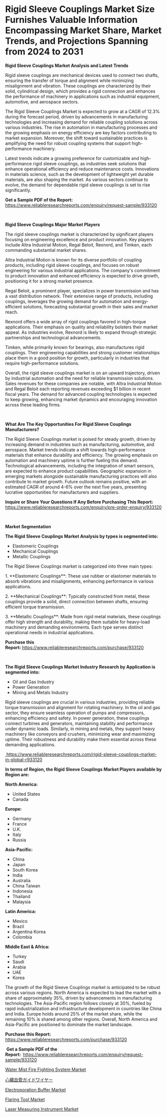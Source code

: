 <p><h1>Rigid Sleeve Couplings Market Size Furnishes Valuable Information Encompassing Market Share, Market Trends, and Projections Spanning from 2024 to 2031</h1></p><p><strong>Rigid Sleeve Couplings Market Analysis and Latest Trends</strong></p>
<p><p>Rigid sleeve couplings are mechanical devices used to connect two shafts, ensuring the transfer of torque and alignment while minimizing misalignment and vibration. These couplings are characterized by their solid, cylindrical design, which provides a rigid connection and enhances the performance of machinery in applications such as industrial equipment, automotive, and aerospace sectors.</p><p>The Rigid Sleeve Couplings Market is expected to grow at a CAGR of 12.3% during the forecast period, driven by advancements in manufacturing technologies and increasing demand for reliable coupling solutions across various industries. The rise in automation in manufacturing processes and the growing emphasis on energy efficiency are key factors contributing to market expansion. Moreover, the shift toward sustainable practices is amplifying the need for robust coupling systems that support high-performance machinery.</p><p>Latest trends indicate a growing preference for customizable and high-performance rigid sleeve couplings, as industries seek solutions that enhance operational efficiency and reduce maintenance costs. Innovations in materials science, such as the development of lightweight yet durable materials, are also shaping the market. As various sectors continue to evolve, the demand for dependable rigid sleeve couplings is set to rise significantly.</p></p>
<p><strong>Get a Sample PDF of the Report:&nbsp;</strong> <a href="https://www.reliableresearchreports.com/enquiry/request-sample/933120">https://www.reliableresearchreports.com/enquiry/request-sample/933120</a></p>
<p>&nbsp;</p>
<p><strong>Rigid Sleeve Couplings Major Market Players</strong></p>
<p><p>The rigid sleeve couplings market is characterized by significant players focusing on engineering excellence and product innovation. Key players include Altra Industrial Motion, Regal Beloit, Rexnord, and Timken, each commanding substantial market shares.</p><p>Altra Industrial Motion is known for its diverse portfolio of coupling products, including rigid sleeve couplings, and focuses on robust engineering for various industrial applications. The company's commitment to product innovation and enhanced efficiency is expected to drive growth, positioning it for a strong market presence.</p><p>Regal Beloit, a prominent player, specializes in power transmission and has a vast distribution network. Their extensive range of products, including couplings, leverages the growing demand for automation and energy-efficient solutions, forecasting substantial growth in their sales and market reach.</p><p>Rexnord offers a wide array of rigid couplings favored in high-torque applications. Their emphasis on quality and reliability bolsters their market appeal. As industries evolve, Rexnord is likely to expand through strategic partnerships and technological advancements.</p><p>Timken, while primarily known for bearings, also manufactures rigid couplings. Their engineering capabilities and strong customer relationships place them in a good position for growth, particularly in industries that require high-performance solutions.</p><p>Overall, the rigid sleeve couplings market is on an upward trajectory, driven by industrial automation and the need for reliable transmission solutions. Sales revenues for these companies are notable, with Altra Industrial Motion and Regal Beloit each reporting revenues exceeding $1 billion in recent fiscal years. The demand for advanced coupling technologies is expected to keep growing, enhancing market dynamics and encouraging innovation across these leading firms.</p></p>
<p>&nbsp;</p>
<p><strong>What Are The Key Opportunities For Rigid Sleeve Couplings Manufacturers?</strong></p>
<p><p>The Rigid Sleeve Couplings market is poised for steady growth, driven by increasing demand in industries such as manufacturing, automotive, and aerospace. Market trends indicate a shift towards high-performance materials that enhance durability and efficiency. The growing emphasis on automation and machinery uptime is further fueling this demand. Technological advancements, including the integration of smart sensors, are expected to enhance product capabilities. Geographic expansion in emerging markets alongside sustainable manufacturing practices will also contribute to market growth. Future outlook remains positive, with an estimated CAGR of around 4-6% over the next five years, presenting lucrative opportunities for manufacturers and suppliers.</p></p>
<p><strong>Inquire or Share Your Questions If Any Before Purchasing This Report:</strong> <a href="https://www.reliableresearchreports.com/enquiry/pre-order-enquiry/933120">https://www.reliableresearchreports.com/enquiry/pre-order-enquiry/933120</a></p>
<p>&nbsp;</p>
<p><strong>Market Segmentation</strong></p>
<p><strong>The Rigid Sleeve Couplings Market Analysis by types is segmented into:</strong></p>
<p><ul><li>Elastomeric Couplings</li><li>Mechanical Couplings</li><li>Metallic Couplings</li></ul></p>
<p><p>The Rigid Sleeve Couplings market is categorized into three main types: </p><p>1. **Elastomeric Couplings**: These use rubber or elastomer materials to absorb vibrations and misalignments, enhancing performance in various applications.</p><p>  </p><p>2. **Mechanical Couplings**: Typically constructed from metal, these couplings provide a solid, direct connection between shafts, ensuring efficient torque transmission.</p><p>3. **Metallic Couplings**: Made from rigid metal materials, these couplings offer high strength and durability, making them suitable for heavy-load machinery and demanding environments. Each type serves distinct operational needs in industrial applications.</p></p>
<p><strong>Purchase this Report:&nbsp;</strong><a href="https://www.reliableresearchreports.com/purchase/933120">https://www.reliableresearchreports.com/purchase/933120</a></p>
<p>&nbsp;</p>
<p><strong>The Rigid Sleeve Couplings Market Industry Research by Application is segmented into:</strong></p>
<p><ul><li>Oil and Gas Industry</li><li>Power Generation</li><li>Mining and Metals Industry</li></ul></p>
<p><p>Rigid sleeve couplings are crucial in various industries, providing reliable torque transmission and alignment for rotating machinery. In the oil and gas sector, they ensure seamless operation of pumps and compressors, enhancing efficiency and safety. In power generation, these couplings connect turbines and generators, maintaining stability and performance under dynamic loads. Similarly, in mining and metals, they support heavy machinery like conveyors and crushers, minimizing wear and maximizing uptime. Their robustness and durability make them essential across these demanding applications.</p></p>
<p><a href="https://www.reliableresearchreports.com/rigid-sleeve-couplings-market-in-global-r933120">&nbsp;https://www.reliableresearchreports.com/rigid-sleeve-couplings-market-in-global-r933120</a></p>
<p><strong>In terms of Region, the Rigid Sleeve Couplings Market Players available by Region are:</strong></p>
<p>
    <p> <strong> North America: </strong>
        <ul>
            <li>United States</li>
            <li>Canada</li>
        </ul>
        </p> 
    <p> <strong> Europe: </strong>
        <ul>
            <li>Germany</li>
            <li>France</li>
            <li>U.K.</li>
            <li>Italy</li>
            <li>Russia</li>
        </ul>
        </p> 
    <p> <strong> Asia-Pacific: </strong>
        <ul>
            <li>China</li>
            <li>Japan</li>
            <li>South Korea</li>
            <li>India</li>
            <li>Australia</li>
            <li>China Taiwan</li>
            <li>Indonesia</li>
            <li>Thailand</li>
            <li>Malaysia</li>
        </ul>
        </p> 
    <p> <strong> Latin America: </strong>
        <ul>
            <li>Mexico</li>
            <li>Brazil</li>
            <li>Argentina Korea</li>
            <li>Colombia</li>
        </ul>
        </p> 
    <p> <strong> Middle East & Africa: </strong>
        <ul>
            <li>Turkey</li>
            <li>Saudi</li>
            <li>Arabia</li>
            <li>UAE</li>
            <li>Korea</li>
        </ul>
    </p>
    </p>
<p><p>The growth of the Rigid Sleeve Couplings market is anticipated to be robust across various regions. North America is expected to lead the market with a share of approximately 35%, driven by advancements in manufacturing technologies. The Asia-Pacific region follows closely at 30%, fueled by rapid industrialization and infrastructure development in countries like China and India. Europe holds around 25% of the market share, while the remaining 10% is shared among other regions. Overall, North America and Asia-Pacific are positioned to dominate the market landscape.</p></p>
<p><strong>Purchase this Report: </strong><a href="https://www.reliableresearchreports.com/purchase/933120">https://www.reliableresearchreports.com/purchase/933120</a></p>
<p>&nbsp;<strong>Get a Sample PDF of the Report:&nbsp;&nbsp;</strong><a href="https://www.reliableresearchreports.com/enquiry/request-sample/933120">https://www.reliableresearchreports.com/enquiry/request-sample/933120</a></p>
<p><strong></strong></p>
<p><p><a href="https://www.linkedin.com/pulse/exploring-water-mist-fire-fighting-system-market-dynamics-ivsxe?trackingId=EgPHwkJGTgysqNqE7o6wFA%3D%3D">Water Mist Fire Fighting System Market</a></p><p><a href="https://medium.com/@barbarakss89/cardiovascular-guide-wire-market-%E3%81%AE%E3%82%B0%E3%83%AD%E3%83%BC%E3%83%90%E3%83%AB%E5%B8%82%E5%A0%B4%E6%A6%82%E8%A6%81%E3%81%AF-%E4%B8%96%E7%95%8C%E3%81%8A%E3%82%88%E3%81%B3%E4%B8%BB%E8%A6%81%E5%B8%82%E5%A0%B4%E3%81%AB%E3%81%8A%E3%81%91%E3%82%8B%E6%A5%AD%E7%95%8C%E3%81%AB%E5%BD%B1%E9%9F%BF%E3%82%92%E4%B8%8E%E3%81%88%E3%82%8B%E4%B8%BB%E8%A6%81%E3%81%AA%E3%83%88%E3%83%AC%E3%83%B3%E3%83%89%E3%81%AB%E3%81%A4%E3%81%84%E3%81%A6-%E7%8B%AC%E8%87%AA%E3%81%AE%E8%A6%96%E7%82%B9%E3%82%92%E6%8F%90%E4%BE%9B%E3%81%97%E3%81%BE%E3%81%99-2c7fea42f8c0">心臓血管ガイドワイヤー</a></p><p><a href="https://www.linkedin.com/pulse/electroporation-buffer-market-growth-outlook-from-2024-uxsjf?trackingId=UMBGFexGR8ybC2cyhTfeBg%3D%3D">Electroporation Buffer Market</a></p><p><a href="https://medium.com/@watsonfeest/the-flaring-tool-market-is-experiencing-higher-than-anticipated-demand-compared-to-pre-pandemic-0348b5c4699e">Flaring Tool Market</a></p><p><a href="https://medium.com/@edwardtuker25/this-report-on-laser-measuring-instrument-market-is-a-comprehensive-analysis-of-market-shares-e39706608d8d">Laser Measuring Instrument Market</a></p></p>